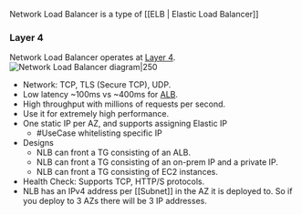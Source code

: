 Network Load Balancer is a type of [[ELB | Elastic Load Balancer]]
### Layer 4
Network Load Balancer operates at [Layer 4](OSI.md#Layer%204).
![Network Load Balancer diagram|250](https://s3.us-east-1.amazonaws.com/elb-polaris-cdk-assets-us-east-1-prod/2023-02-21T01-06-41_f711e1f2085536cdd2e5cf3814c3b7f9a49425fa46543744dace8418e82c80dc/Static/NLBdiagram.svg)
- Network: TCP, TLS (Secure TCP), UDP.
- Low latency ~100ms vs ~400ms for [ALB](ELB.md#ALB).
- High throughput with millions of requests per second. 
- Use it for extremely high performance.
- One static IP per AZ, and supports assigning Elastic IP
	- #UseCase whitelisting specific IP
- Designs
	- NLB can front a TG consisting of an ALB.
	- NLB can front a TG consisting of an on-prem IP and a private IP.
	- NLB can front a TG consisting of EC2 instances.
- Health Check: Supports TCP, HTTP/S protocols.
- NLB has an IPv4 address per [[Subnet]] in the AZ it is deployed to. So if you deploy to 3 AZs there will be 3 IP addresses.